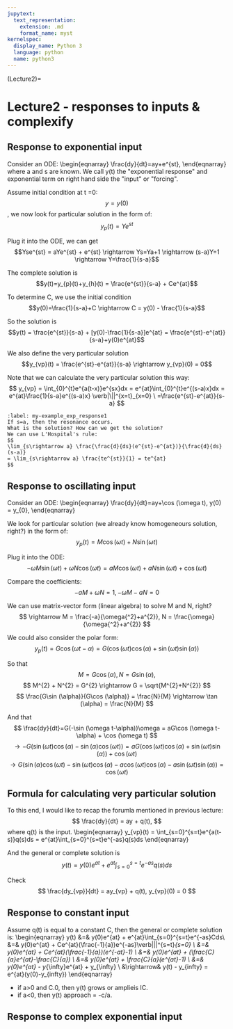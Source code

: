 ```yaml
---
jupytext:
  text_representation:
    extension: .md
    format_name: myst
kernelspec:
  display_name: Python 3
  language: python
  name: python3
---
```


(Lecture2)=

# Lecture2 - responses to inputs & complexify

## Response to exponential input
Consider an ODE: 
\begin{eqnarray}
\frac{dy}{dt}=ay+e^{st},
\end{eqnarray}
where a and s are known. We call y(t) the "exponential response" and exponential term on right hand side the "input" or "forcing".

Assume initial condition at t =0: $$y=y(0)$$, we now look for particular solution in the form of:
$$y_{p}(t) = Ye^{st}$$

Plug it into the ODE, we can get
$$Yse^{st} = aYe^{st} + e^{st} \rightarrow Ys=Ya+1 \rightarrow (s-a)Y=1 \rightarrow Y=\frac{1}{s-a}$$

The complete solution is
$$y(t)=y_{p}(t)+y_{h}(t) = \frac{e^{st}}{s-a} + Ce^{at}$$

To determine C, we use the initial condition
$$y(0)=\frac{1}{s-a}+C \rightarrow C = y(0) - \frac{1}{s-a}$$

So the solution is
$$y(t) = \frac{e^{st}}{s-a} + [y(0)-\frac{1}{s-a}]e^{at} = \frac{e^{st}-e^{at}}{s-a}+y(0)e^{at}$$

We also define the very particular solution
$$y_{vp}(t) = \frac{e^{st}-e^{at}}{s-a} \rightarrow y_{vp}(0) = 0$$

Note that we can calculate the very particular solution this way:
$$
y_{vp} = \int_{0}^{t}e^{a(t-x)}e^{sx}dx = e^{at}\int_{0}^{t}e^{(s-a)x}dx = e^{at}\frac{1}{s-a}e^{(s-a)x}
 \verb|\||^{x=t}_{x=0} \
=\frac{e^{st}-e^{at}}{s-a}
$$
````{prf:example}
:label: my-example_exp_response1
If s=a, then the resonance occurs.
What is the solution? How can we get the solution?
We can use L'Hospital's rule:
$$
\lim_{s\rightarrow a} \frac{\frac{d}{ds}(e^{st}-e^{at})}{\frac{d}{ds}(s-a)} 
= \lim_{s\rightarrow a} \frac{te^{st}}{1} = te^{at}
$$
````
## Response to oscillating input

Consider an ODE:
\begin{eqnarray}
\frac{dy}{dt}=ay+\cos (\omega t), y(0) = y_{0},
\end{eqnarray}

We look for particular solution (we already know homogeneours solution, right?) in the form of:
$$
y_{p}(t) = M\cos (\omega t) + N\sin (\omega t)
$$

Plug it into the ODE:
$$
-\omega M\sin (\omega t) + \omega N \cos (\omega t) = aM\cos (\omega t) + aN\sin (\omega t) + \cos (\omega t)
$$

Compare the coefficients:
$$
-aM+\omega N = 1, -\omega M - aN = 0
$$

We can use matrix-vector form (linear algebra) to solve M and N, right?
$$
\rightarrow M = \frac{-a}{\omega{^2}+a^{2}}, N = \frac{\omega}{\omega{^2}+a^{2}}
$$

We could also consider the polar form:
$$
y_{p}(t) = G\cos (\omega t - \alpha) = G(\cos (\omega t)\cos (\alpha)+\sin (\omega t)\sin (\alpha))
$$

So that
$$
M=G\cos (\alpha), N=G\sin (\alpha),
$$
$$
M^{2} + N^{2} = G^{2} \rightarrow G = \sqrt{M^{2}+N^{2}}
$$
$$
\frac{G\sin (\alpha)}{G\cos (\alpha)} = \frac{N}{M} \rightarrow \tan (\alpha) = \frac{N}{M}
$$

And that
$$
\frac{dy}{dt}=G(-\sin (\omega t-\alpha))\omega = aG\cos (\omega t-\alpha) + \cos (\omega t)
$$
$$
\rightarrow -G(\sin (\omega t)\cos (\alpha) - \sin (\alpha)\cos (\omega t)) = aG(\cos (\omega t)\cos (\alpha)+\sin (\omega t)\sin (\alpha)) + \cos (\omega t)
$$
$$
\rightarrow G(\sin (\alpha)\cos (\omega t) - \sin (\omega t)\cos (\alpha) - a\cos (\omega t)\cos (\alpha)-a\sin (\omega t)\sin (\alpha)) = \cos (\omega t)
$$

## Formula for calculating very particular solution
To this end, I would like to recap the forumla mentioned in previous lecture:
$$
\frac{dy}{dt} = ay + q(t),
$$
where q(t) is the input.
\begin{eqnarray}
y_{vp}(t) = \int_{s=0}^{s=t}e^{a(t-s)}q(s)ds = e^{at}\int_{s=0}^{s=t}e^{-as}q(s)ds
\end{eqnarray}

And the general or complete solution is	
$$
y(t) = y(0)e^{at} + e^{at}\int_{s=0}^{s=t}e^{-as}q(s)ds
$$

Check 
$$
\frac{dy_{vp}}{dt} = ay_{vp} + q(t), y_{vp}(0) = 0
$$

## Response to constant input
Assume q(t) is equal to a constant C, then the general or complete solution is:
\begin{eqnarray}
y(t) &=& y(0)e^{at} + e^{at}\int_{s=0}^{s=t}e^{-as}Cds\\
&=& y(0)e^{at} + Ce^{at}(\frac{-1}{a})e^{-as}\verb|||^{s=t}_{s=0} \\
&=& y(0)e^{at} + Ce^{at}(\frac{-1}{a})(e^{-at}-1) \\
&=& y(0)e^{at} + (\frac{C}{a}e^{at}-\frac{C}{a}) \\
&=& y(0)e^{at} + \frac{C}{a}(e^{at}-1) \\
&=& y(0)e^{at} - y_{\infty}e^{at} + y_{\infty} \\
&\rightarrow& y(t) - y_{infty} = e^{at}(y(0)-y_{infty})
\end{eqnarray}
- if a>0 and C.0, then y(t) grows or amplieis IC.
- if a<0, then y(t) approach = -c/a.

## Response to complex exponential input



